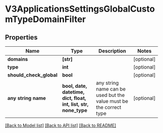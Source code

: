 # V3ApplicationsSettingsGlobalCustomTypeDomainFilter


## Properties
Name | Type | Description | Notes
------------ | ------------- | ------------- | -------------
**domains** | **[str]** |  | [optional] 
**type** | **int** |  | [optional] 
**should_check_global** | **bool** |  | [optional] 
**any string name** | **bool, date, datetime, dict, float, int, list, str, none_type** | any string name can be used but the value must be the correct type | [optional]

[[Back to Model list]](../README.md#documentation-for-models) [[Back to API list]](../README.md#documentation-for-api-endpoints) [[Back to README]](../README.md)



